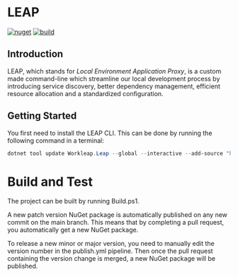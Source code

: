 # LEAP

[![nuget](https://feeds.dev.azure.com/gsoft/_apis/public/Packaging/Feeds/gsoft/Packages/TODO/Badge)](https://dev.azure.com/gsoft/Shared-Assets/_artifacts/feed/gsoft/NuGet/Workleap.Leap)
[![build](https://dev.azure.com/gsoft/Shared-Assets/_apis/build/status%2FLeap%2FLeap%20Publish?branchName=main)](https://dev.azure.com/gsoft/Shared-Assets/_build/latest?definitionId=219&branchName=main)

## Introduction

LEAP, which stands for _Local Environment Application Proxy_, is a custom made command-line which streamline our local development process by introducing service discovery, better dependency management, efficient resource allocation and a standardized configuration. 

## Getting Started

You first need to install the LEAP CLI. This can be done by running the following command in a terminal:

```powershell
dotnet tool update Workleap.Leap --global --interactive --add-source "https://pkgs.dev.azure.com/gsoft/_packaging/gsoft/nuget/v3/index.json" --verbosity minimal --no-cache
```

# Build and Test

The project can be built by running Build.ps1.

A new patch version NuGet package is automatically published on any new commit on the main branch. This means that by completing a pull request, you automatically get a new NuGet package.

To release a new minor or major version, you need to manually edit the version number in the publish.yml pipeline. Then once the pull request containing the version change is merged, a new NuGet package will be published.